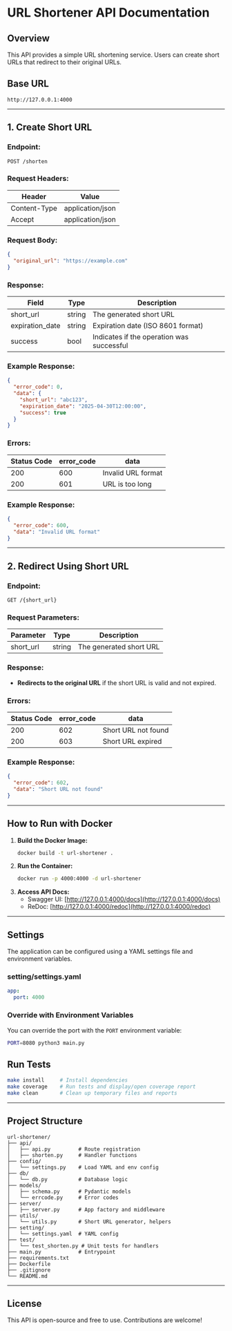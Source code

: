 # URL Shortener API Documentation

## Overview
This API provides a simple URL shortening service. Users can create short URLs that redirect to their original URLs.

## Base URL
```
http://127.0.0.1:4000
```

---

## **1. Create Short URL**
### **Endpoint:**
```
POST /shorten
```

### **Request Headers:**
| Header       | Value                  |
|-------------|------------------------|
| Content-Type | application/json       |
| Accept       | application/json       |

### **Request Body:**
```json
{
  "original_url": "https://example.com"
}
```

### **Response:**
| Field            | Type    | Description |
|-----------------|--------|-------------|
| short_url       | string | The generated short URL |
| expiration_date | string | Expiration date (ISO 8601 format) |
| success         | bool   | Indicates if the operation was successful |

### **Example Response:**
```json
{
  "error_code": 0,
  "data": {
    "short_url": "abc123",
    "expiration_date": "2025-04-30T12:00:00",
    "success": true
  }
}
```

### **Errors:**
| Status Code | error_code | data                   |
|-------------|------------|------------------------|
| 200         |600         | Invalid URL format     |
| 200         |601         | URL is too long        |

### **Example Response:**
```json
{
  "error_code": 600,
  "data": "Invalid URL format"
}
```
---

## **2. Redirect Using Short URL**
### **Endpoint:**
```
GET /{short_url}
```

### **Request Parameters:**
| Parameter   | Type   | Description               |
|------------|--------|---------------------------|
| short_url  | string | The generated short URL  |

### **Response:**
- **Redirects to the original URL** if the short URL is valid and not expired.

### **Errors:**
| Status Code | error_code | data                   |
|-------------|------------|------------------------|
| 200         |602         | Short URL not found    |
| 200         |603         | Short URL expired      |

### **Example Response:**
```json
{
  "error_code": 602,
  "data": "Short URL not found"
}
```
---

## **How to Run with Docker**
1. **Build the Docker Image:**
   ```sh
   docker build -t url-shortener .
   ```
2. **Run the Container:**
   ```sh
   docker run -p 4000:4000 -d url-shortener
   ```
3. **Access API Docs:**
   - Swagger UI: [http://127.0.0.1:4000/docs](http://127.0.0.1:4000/docs)
   - ReDoc: [http://127.0.0.1:4000/redoc](http://127.0.0.1:4000/redoc)

---

## **Settings**

The application can be configured using a YAML settings file and environment variables.

### **setting/settings.yaml**

```yaml
app:
  port: 4000
```

### **Override with Environment Variables**

You can override the port with the `PORT` environment variable:

```sh
PORT=8080 python3 main.py
```

## **Run Tests**

```bash
make install     # Install dependencies
make coverage    # Run tests and display/open coverage report
make clean       # Clean up temporary files and reports

```

---

## **Project Structure**

```
url-shortener/
├── api/
│   ├── api.py         # Route registration
│   ├── shorten.py     # Handler functions
├── config/
│   └── settings.py    # Load YAML and env config
├── db/
│   └── db.py          # Database logic
├── models/
│   ├── schema.py      # Pydantic models
│   └── errcode.py     # Error codes
├── server/
│   ├── server.py      # App factory and middleware
├── utils/
│   └── utils.py       # Short URL generator, helpers
├── setting/
│   └── settings.yaml  # YAML config
├── test/
│   └── test_shorten.py # Unit tests for handlers
├── main.py            # Entrypoint
├── requirements.txt
├── Dockerfile
├── .gitignore
└── README.md
```

---

## **License**
This API is open-source and free to use. Contributions are welcome!
